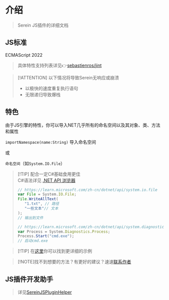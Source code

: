 
# 介绍

>Serein JS插件的详细文档

## JS标准

ECMAScript 2022

>具体特性支持列表详见👉[sebastienros/jint](https://github.com/sebastienros/jint#version-3x)

>[!ATTENTION]
>以下情况将导致Serein无响应或崩溃
>
> - 以极快的速度重复执行语句
> - 无限递归导致爆栈

## 特色

由于JS引擎的特性，你可以导入NET几乎所有的命名空间以及其对象、类、方法和属性

`importNamespace(name:String)` 导入命名空间

或

`命名空间`（如`System.IO.File`）

>[!TIP] 配合一定C#基础食用更佳  
>C#语法详见 [.NET API 浏览器](https://learn.microsoft.com/zh-cn/dotnet/api/)
>
>```js
>// https://learn.microsoft.com/zh-cn/dotnet/api/system.io.file
>var File = System.IO.File;
>File.WriteAllText(
>    "1.txt", // 路径
>    "一些文本"// 文本
>);
>// 输出到文件
>```
>
>```js
>// https://learn.microsoft.com/zh-cn/dotnet/api/system.diagnostics.process
>var Process = System.Diagnostics.Process;
>Process.Start("cmd.exe");
>// 启动cmd.exe
>```

>[!TIP] 在[这里](Extension/#/JS/Example.md ":ignore")你可以找到更详细的示例

>[!NOTE]找不到想要的方法？有更好的建议？速速[联系作者](More/About.md#反馈)

## JS插件开发助手

>详见[SereinJSPluginHelper](Extension/#/JS/SereinJSPluginHelper/README.md ':ignore')

